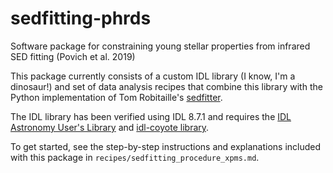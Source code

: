 # sedfitting-phrds
Software package for constraining young stellar properties from infrared SED fitting (Povich et al. 2019)

This package currently consists of a custom IDL library (I know, I'm a dinosaur!) and set of data analysis recipes that combine this library with the Python implementation of Tom Robitaille's [sedfitter](https://github.com/astrofrog/sedfitter). 

The IDL library has been verified using IDL 8.7.1 and requires the [IDL Astronomy User's Library](https://github.com/wlandsman/IDLAstro) and [idl-coyote library](https://github.com/idl-coyote/coyote).

To get started, see the step-by-step instructions and explanations included with this package in `recipes/sedfitting_procedure_xpms.md`. 
